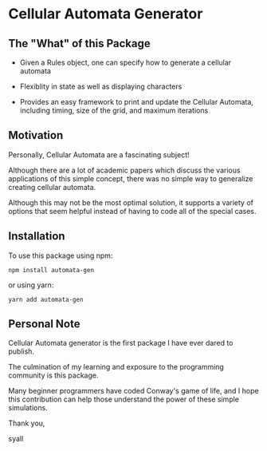 # Cellular Automata Generator

## The "What" of this Package

* Given a Rules object, one can specify how to generate a cellular automata

* Flexiblity in state as well as displaying characters

* Provides an easy framework to print and update the Cellular Automata, including timing, size of the grid, and maximum iterations

## Motivation

Personally, Cellular Automata are a fascinating subject!

Although there are a lot of academic papers which discuss the various applications of this simple concept, there was no simple way to generalize creating cellular automata.

Although this may not be the most optimal solution, it supports a variety of options that seem helpful instead of having to code all of the special cases.

## Installation

To use this package using npm:

~~~shell
npm install automata-gen
~~~

or using yarn:

~~~shell
yarn add automata-gen
~~~

## Personal Note

Cellular Automata generator is the first package I have ever dared to publish.

The culmination of my learning and exposure to the programming community is this package.

Many beginner programmers have coded Conway's game of life, and I hope this contribution can help those understand the power of these simple simulations.

Thank you,

syall
